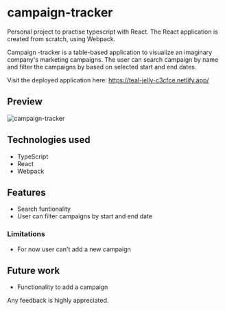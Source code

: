 # campaign-tracker 

Personal project to practise typescript with React. The React application is created from scratch, using Webpack.

Campaign -tracker is a table-based application to visualize an imaginary company's marketing campaigns. The user can search campaign by name and filter the campaigns by 
based on selected start and end dates.

Visit the deployed application here: https://teal-jelly-c3cfce.netlify.app/

## Preview

![campaign-tracker](https://github.com/Heini-Maria/campaign-tracker/assets/115211431/6a8b7afa-4c24-46a6-afa2-92ef83c2a91e)

## Technologies used

  * TypeScript
  * React
  * Webpack
    
## Features

 * Search funtionality
 * User can filter campaigns by start and end date

### Limitations

  * For now user can't add a new campaign

## Future work

  * Functionality to add a campaign

Any feedback is highly appreciated.
